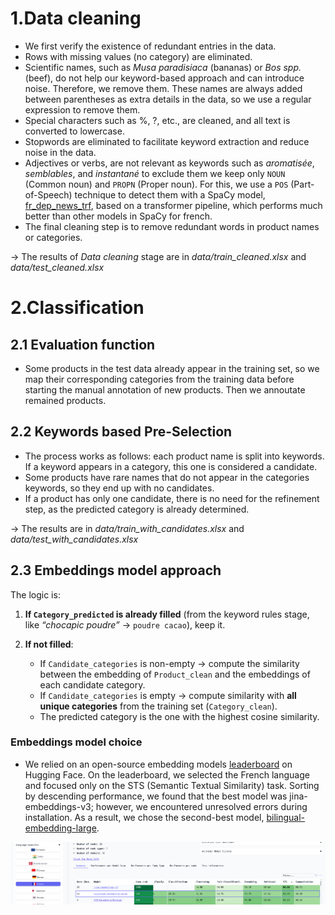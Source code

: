 # 1.Data cleaning

- We first verify the existence of redundant entries in the data.
- Rows with missing values (no category) are eliminated.
- Scientific names, such as _Musa paradisiaca_ (bananas) or _Bos spp._ (beef), do not help our keyword-based approach and can introduce noise. Therefore, we remove them. These names are always added between parentheses as extra details in the data, so we use a regular expression to remove them.
- Special characters such as %, ?, etc., are cleaned, and all text is converted to lowercase.
- Stopwords are eliminated to facilitate keyword extraction and reduce noise in the data.
- Adjectives or verbs, are not relevant as keywords such as _aromatisée_, _semblables_, and _instantané_ to exclude them we keep only `NOUN` (Common noun) and `PROPN` (Proper noun). For this, we use a `POS` (Part-of-Speech) technique to detect them with a SpaCy model, [fr_dep_news_trf](https://github.com/explosion/spacy-models/releases/tag/fr_dep_news_trf-3.8.0), based on a transformer pipeline, which performs much better than other models in SpaCy for french.
- The final cleaning step is to remove redundant words in product names or categories.

-> The results of _Data cleaning_ stage are in _data/train_cleaned.xlsx_ and _data/test_cleaned.xlsx_

# 2.Classification

## 2.1 Evaluation function

- Some products in the test data already appear in the training set, so we map their corresponding categories from the training data before starting the manual annotation of new products. Then we annoutate remained products.

## 2.2 Keywords based Pre-Selection

- The process works as follows: each product name is split into keywords. If a keyword appears in a category, this one is considered a candidate.
- Some products have rare names that do not appear in the categories keywords, so they end up with no candidates.
- If a product has only one candidate, there is no need for the refinement step, as the predicted category is already determined.

-> The results are in _data/train_with_candidates.xlsx_ and _data/test_with_candidates.xlsx_

## 2.3 Embeddings model approach

The logic is:

1. **If `Category_predicted` is already filled** (from the keyword rules stage, like _“chocapic poudre”_ → `poudre cacao`), keep it.

2. **If not filled**:

   - If `Candidate_categories` is non-empty → compute the similarity between the embedding of `Product_clean` and the embeddings of each candidate category.
   - If `Candidate_categories` is empty → compute similarity with **all unique categories** from the training set (`Category_clean`).
   - The predicted category is the one with the highest cosine similarity.

### Embeddings model choice

- We relied on an open-source embedding models [leaderboard](https://huggingface.co/spaces/mteb/leaderboard) on Hugging Face. On the leaderboard, we selected the French language and focused only on the STS (Semantic Textual Similarity) task. Sorting by descending performance, we found that the best model was jina-embeddings-v3; however, we encountered unresolved errors during installation. As a result, we chose the second-best model, [bilingual-embedding-large](https://huggingface.co/Lajavaness/bilingual-embedding-large).

<img src="images/image1.png" alt="The leaderboard"/>
